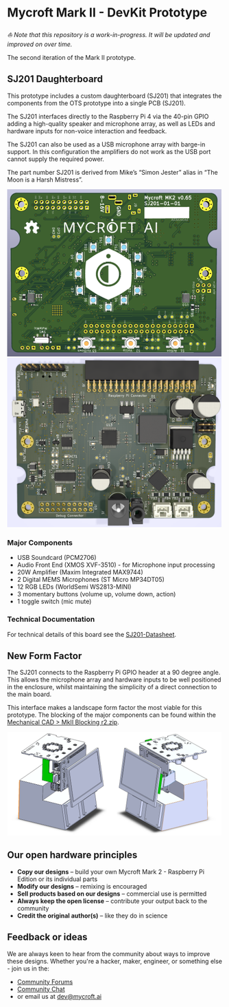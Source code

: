# Mycroft Mark II - DevKit Prototype

*⛵️ Note that this repository is a work-in-progress. It will be updated and improved on over time.*

The second iteration of the Mark II prototype. 

## SJ201 Daughterboard
This prototype includes a custom daughterboard (SJ201) that integrates the components from the OTS prototype into a single PCB (SJ201).

The SJ201 interfaces directly to the Raspberry Pi 4 via the 40-pin GPIO adding a high-quality speaker and microphone array, as well as LEDs and hardware inputs for non-voice interaction and feedback.

The SJ201 can also be used as a USB microphone array with barge-in support. In this configuration the amplifiers do not work as the USB port cannot supply the required power.

The part number SJ201 is derived from Mike’s “Simon Jester” alias in “The Moon is a Harsh Mistress”.

<img src="./images/pcb-render-v0.65-back.png" width="500">
<img src="./images/pcb-render-v0.65-front.png" width="500">

### Major Components
* USB Soundcard (PCM2706)
* Audio Front End (XMOS XVF-3510) - for Microphone input processing
* 20W Amplifier (Maxim Integrated MAX9744)
* 2 Digital MEMS Microphones (ST Micro MP34DT05)
* 12 RGB LEDs (WorldSemi WS2813-MINI)
* 3 momentary buttons (volume up, volume down, action)
* 1 toggle switch (mic mute)

### Technical Documentation
For technical details of this board see the [SJ201-Datasheet](./KiCAD/SJ201-Raspberry%20Pi%204%20Daughterboard/README.md).

## New Form Factor
The SJ201 connects to the Raspberry Pi GPIO header at a 90 degree angle. This allows the microphone array and hardware inputs to be well positioned in the enclosure, whilst maintaining the simplicity of a direct connection to the main board. 

This interface makes a landscape form factor the most viable for this prototype. The blocking of the major components can be found within the [Mechanical CAD > MkII Blocking r2.zip](./Mechanical%20CAD/MkII%20Blocking%20r2.zip). 

<img src="./images/Mark II Mechanical Blocking.png" width="500">

## Our open hardware principles
* **Copy our designs** – build your own Mycroft Mark 2 - Raspberry Pi Edition or its individual parts
* **Modify our designs** – remixing is encouraged
* **Sell products based on our designs** – commercial use is permitted
* **Always keep the open license** – contribute your output back to the community
* **Credit the original author(s)** – like they do in science

## Feedback or ideas

We are always keen to hear from the community about ways to improve these designs. Whether you're a hacker, maker, engineer, or something else - join us in the:
- [Community Forums](https://community.mycroft.ai)
- [Community Chat](https://chat.mycroft.ai)
- or email us at [dev@mycroft.ai](mailto:dev@mycroft.ai)
